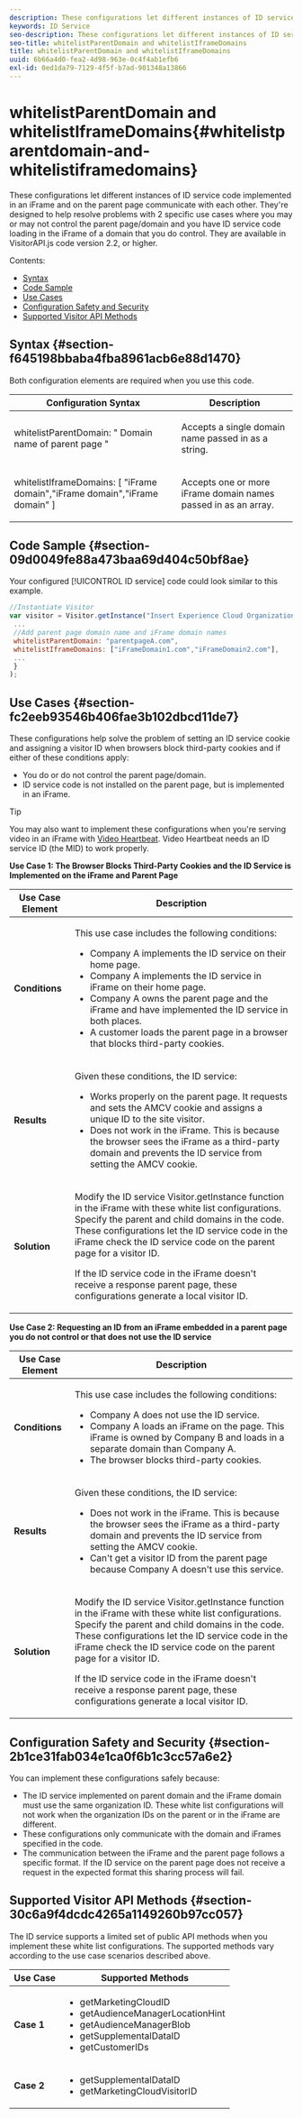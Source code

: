 ```yaml
---
description: These configurations let different instances of ID service code implemented in an iFrame and on the parent page communicate with each other. They're designed to help resolve problems with 2 specific use cases where you may or may not control the parent page/domain and you have ID service code loading in the iFrame of a domain that you do control. They are available in VisitorAPI.js code version 2.2, or higher.
keywords: ID Service
seo-description: These configurations let different instances of ID service code implemented in an iFrame and on the parent page communicate with each other. They're designed to help resolve problems with 2 specific use cases where you may or may not control the parent page/domain and you have ID service code loading in the iFrame of a domain that you do control. They are available in VisitorAPI.js code version 2.2, or higher.
seo-title: whitelistParentDomain and whitelistIframeDomains
title: whitelistParentDomain and whitelistIframeDomains
uuid: 6b66a4d0-fea2-4d98-963e-0c4f4ab1efb6
exl-id: 0ed1da79-7129-4f5f-b7ad-901348a13866
---
```

# whitelistParentDomain and whitelistIframeDomains{#whitelistparentdomain-and-whitelistiframedomains}

These configurations let different instances of ID service code implemented in an iFrame and on the parent page communicate with each other. They're designed to help resolve problems with 2 specific use cases where you may or may not control the parent page/domain and you have ID service code loading in the iFrame of a domain that you do control. They are available in VisitorAPI.js code version 2.2, or higher.

Contents:

<ul class="simplelist"> 
 <li> <a href="../../library/function-vars/whitelistdomain.md#section-f645198bbaba4fba8961acb6e88d1470" format="dita" scope="local"> Syntax </a> </li> 
 <li> <a href="../../library/function-vars/whitelistdomain.md#section-09d0049fe88a473baa69d404c50bf8ae" format="dita" scope="local"> Code Sample </a> </li> 
 <li> <a href="../../library/function-vars/whitelistdomain.md#section-fc2eeb93546b406fae3b102dbcd11de7" format="dita" scope="local"> Use Cases </a> </li> 
 <li> <a href="../../library/function-vars/whitelistdomain.md#section-2b1ce31fab034e1ca0f6b1c3cc57a6e2" format="dita" scope="local"> Configuration Safety and Security </a> </li> 
 <li> <a href="../../library/function-vars/whitelistdomain.md#section-30c6a9f4dcdc4265a1149260b97cc057" format="dita" scope="local"> Supported Visitor API Methods </a> </li> 
</ul>

## Syntax {#section-f645198bbaba4fba8961acb6e88d1470}

Both configuration elements are required when you use this code.

<table id="table_237108A4D40F4AAC981D0060BA68F881"> 
 <thead> 
  <tr> 
   <th colname="col1" class="entry"> Configuration Syntax </th> 
   <th colname="col2" class="entry"> Description </th> 
  </tr> 
 </thead>
 <tbody> 
  <tr> 
   <td colname="col1"> <p> <span class="codeph"> whitelistParentDomain: " <span class="varname"> Domain name of parent page </span>" </span> </p> </td> 
   <td colname="col2"> <p>Accepts a single domain name passed in as a string. </p> </td> 
  </tr> 
  <tr> 
   <td colname="col1"> <p> <span class="codeph"> whitelistIframeDomains: [ <span class="varname"> "iFrame domain","iFrame domain","iFrame domain" </span>] </span> </p> </td> 
   <td colname="col2"> <p>Accepts one or more iFrame domain names passed in as an array. </p> </td> 
  </tr> 
 </tbody> 
</table>

## Code Sample {#section-09d0049fe88a473baa69d404c50bf8ae}

Your configured [!UICONTROL ID service] code could look similar to this example.

```js
//Instantiate Visitor 
var visitor = Visitor.getInstance("Insert Experience Cloud Organization ID here",{ 
 ... 
 //Add parent page domain name and iFrame domain names 
 whitelistParentDomain: "parentpageA.com", 
 whitelistIframeDomains: ["iFrameDomain1.com","iFrameDomain2.com"], 
 ... 
 } 
);
```

## Use Cases {#section-fc2eeb93546b406fae3b102dbcd11de7}

These configurations help solve the problem of setting an ID service cookie and assigning a visitor ID when browsers block third-party cookies and if either of these conditions apply:

* You do or do not control the parent page/domain. 
* ID service code is not installed on the parent page, but is implemented in an iFrame.

>[!TIP]
>
>You may also want to implement these configurations when you're serving video in an iFrame with [Video Heartbeat](https://docs.adobe.com/content/help/en/media-analytics/using/media-overview.html). Video Heartbeat needs an ID service ID (the MID) to work properly.

**Use Case 1: The Browser Blocks Third-Party Cookies and the ID Service is Implemented on the iFrame and Parent Page**

<table id="table_B479AA96DBE64685A253A6DF98D81B31"> 
 <thead> 
  <tr> 
   <th colname="col1" class="entry"> Use Case Element </th> 
   <th colname="col2" class="entry"> Description </th> 
  </tr> 
 </thead>
 <tbody> 
  <tr> 
   <td colname="col1"> <p> <b>Conditions</b> </p> </td> 
   <td colname="col2"> <p>This use case includes the following conditions: </p> <p> 
     <ul id="ul_DC748846585745B0AB74398D82BDA53A"> 
      <li id="li_6E04CF0B6A204B4D8856656B0C9EF2A5">Company A implements the ID service on their home page. </li> 
      <li id="li_B53AE0F0C69844E7B6C4D3464C57883B">Company A implements the ID service in iFrame on their home page. </li> 
      <li id="li_07E0A6D7BEB140E4B9FB6C7B9629B860">Company A owns the parent page and the iFrame and have implemented the ID service in both places. </li> 
      <li id="li_76967BD69DDB40A8A9C915DADC58AC62">A customer loads the parent page in a browser that blocks third-party cookies. </li> 
     </ul> </p> </td> 
  </tr> 
  <tr> 
   <td colname="col1"> <p> <b>Results</b> </p> </td> 
   <td colname="col2"> <p>Given these conditions, the ID service: </p> <p> 
     <ul id="ul_12356701501E40DFA57903494FFE58F7"> 
      <li id="li_B57EDF1B0762486F95FA6526C047390C">Works properly on the parent page. It requests and sets the AMCV cookie and assigns a unique ID to the site visitor. </li> 
      <li id="li_BA9F42C759E747EAAE14DD3FBB6130A5">Does not work in the iFrame. This is because the browser sees the iFrame as a third-party domain and prevents the ID service from setting the AMCV cookie. </li> 
     </ul> </p> </td> 
  </tr> 
  <tr> 
   <td colname="col1"> <p> <b>Solution</b> </p> </td> 
   <td colname="col2"> <p>Modify the ID service <span class="codeph"> Visitor.getInstance </span> function in the iFrame with these white list configurations. Specify the parent and child domains in the code. These configurations let the ID service code in the iFrame check the ID service code on the parent page for a visitor ID. </p> <p>If the ID service code in the iFrame doesn't receive a response parent page, these configurations generate a local visitor ID. </p> </td> 
  </tr> 
 </tbody> 
</table>

**Use Case 2: Requesting an ID from an iFrame embedded in a parent page you do not control or that does not use the ID service**

<table id="table_1F21710F9D5F493BA6BA5974F2966DF4"> 
 <thead> 
  <tr> 
   <th colname="col1" class="entry"> Use Case Element </th> 
   <th colname="col2" class="entry"> Description </th> 
  </tr> 
 </thead>
 <tbody> 
  <tr> 
   <td colname="col1"> <p> <b>Conditions</b> </p> </td> 
   <td colname="col2"> <p>This use case includes the following conditions: </p> <p> 
     <ul id="ul_356E8FB0B1D14F46A844FE5281967E28"> 
      <li id="li_1285D945361842268B46FB492A3B5AA5">Company A does not use the ID service. </li> 
      <li id="li_880D6D473F8342FF9BB49FCE111FD61A">Company A loads an iFrame on the page. This iFrame is owned by Company B and loads in a separate domain than Company A. </li> 
      <li id="li_7988F0272B094FE0B398006AD4E6F81B">The browser blocks third-party cookies. </li> 
     </ul> </p> </td> 
  </tr> 
  <tr> 
   <td colname="col1"> <p> <b>Results</b> </p> </td> 
   <td colname="col2"> <p>Given these conditions, the ID service: </p> <p> 
     <ul id="ul_A92D90896E5A42C5804AC5CE83E8EB25"> 
      <li id="li_9734EA9C5D9D4F908DE783188C9E5530">Does not work in the iFrame. This is because the browser sees the iFrame as a third-party domain and prevents the ID service from setting the AMCV cookie. </li> 
      <li id="li_3F4BE9048E774902A867D67E5A80674D">Can't get a visitor ID from the parent page because Company A doesn't use this service. </li> 
     </ul> </p> </td> 
  </tr> 
  <tr> 
   <td colname="col1"> <p> <b>Solution</b> </p> </td> 
   <td colname="col2"> <p>Modify the ID service <span class="codeph"> Visitor.getInstance </span> function in the iFrame with these white list configurations. Specify the parent and child domains in the code. These configurations let the ID service code in the iFrame check the ID service code on the parent page for a visitor ID. </p> <p>If the ID service code in the iFrame doesn't receive a response parent page, these configurations generate a local visitor ID. </p> </td> 
  </tr> 
 </tbody> 
</table>

## Configuration Safety and Security {#section-2b1ce31fab034e1ca0f6b1c3cc57a6e2}

You can implement these configurations safely because:

* The ID service implemented on parent domain and the iFrame domain must use the same organization ID. These white list configurations will not work when the organization IDs on the parent or in the iFrame are different. 
* These configurations only communicate with the domain and iFrames specified in the code. 
* The communication between the iFrame and the parent page follows a specific format. If the ID service on the parent page does not receive a request in the expected format this sharing process will fail.

## Supported Visitor API Methods {#section-30c6a9f4dcdc4265a1149260b97cc057}

The ID service supports a limited set of public API methods when you implement these white list configurations. The supported methods vary according to the use case scenarios described above.

<table id="table_0FF9E529FD1C43A8A3B2B0D789C8E83C"> 
 <thead> 
  <tr> 
   <th colname="col1" class="entry"> Use Case </th> 
   <th colname="col2" class="entry"> Supported Methods </th> 
  </tr> 
 </thead>
 <tbody> 
  <tr> 
   <td colname="col1"> <p> <b>Case 1</b> </p> </td> 
   <td colname="col2"> <p> 
     <ul id="ul_99FAC8608F4C4B39805EEAA6297DB771"> 
      <li id="li_B13F6C4119F44F17963794B1E2046B1F"> <span class="codeph"> getMarketingCloudID </span> </li> 
      <li id="li_9C1B5C00A17F467CAB7EFE5F0D040777"> <span class="codeph"> getAudienceManagerLocationHint </span> </li> 
      <li id="li_30D4608F4C3849659FCBA97D88A10F0C"> <span class="codeph"> getAudienceManagerBlob </span> </li> 
      <li id="li_BA359596C80147EEA89CABCE83F123CA"> <span class="codeph"> getSupplementalDataID </span> </li> 
      <li id="li_26774089B6854CD6A3216043B6EEA01B"> <span class="codeph"> getCustomerIDs </span> </li> 
     </ul> </p> </td> 
  </tr> 
  <tr> 
   <td colname="col1"> <p> <b>Case 2</b> </p> </td> 
   <td colname="col2"> <p> 
     <ul id="ul_CCAD7E362E7F4DAB9D5C3E166EEE6BDD"> 
      <li id="li_1F0B006BAD044ECBA5604625DE411E84"> <span class="codeph"> getSupplementalDataID </span> </li> 
      <li id="li_C6022223C8314B9C923202207C7472EA"> <span class="codeph"> getMarketingCloudVisitorID </span> </li> 
     </ul> </p> </td> 
  </tr> 
 </tbody> 
</table>
